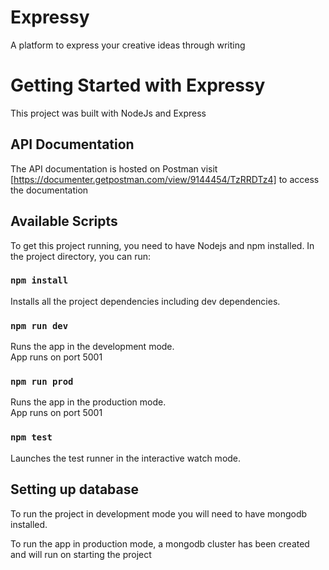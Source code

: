 # Expressy

A platform to express your creative ideas through writing

# Getting Started with Expressy

This project was built with NodeJs and Express

## API Documentation

The API documentation is hosted on Postman visit [https://documenter.getpostman.com/view/9144454/TzRRDTz4] to access the
documentation

## Available Scripts

To get this project running, you need to have Nodejs and npm installed. In the project directory, you can run:

### `npm install`

Installs all the project dependencies including dev dependencies.

### `npm run dev`

Runs the app in the development mode.\
App runs on port 5001

### `npm run prod`

Runs the app in the production mode.\
App runs on port 5001

### `npm test`

Launches the test runner in the interactive watch mode.

## Setting up database

To run the project in development mode you will need to have mongodb installed.

To run the app in production mode, a mongodb cluster has been created and will run on starting the project
